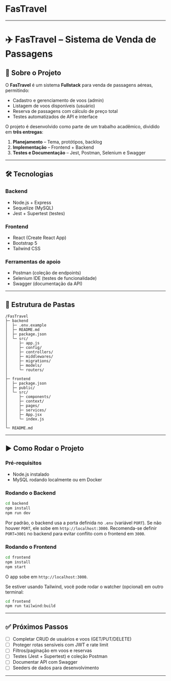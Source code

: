 # FasTravel

---

# ✈️ FasTravel – Sistema de Venda de Passagens

## 📌 Sobre o Projeto

O **FasTravel** é um sistema **Fullstack** para venda de passagens aéreas, permitindo:

* Cadastro e gerenciamento de voos (admin)
* Listagem de voos disponíveis (usuário)
* Reserva de passagens com cálculo de preço total
* Testes automatizados de API e interface

O projeto é desenvolvido como parte de um trabalho acadêmico, dividido em **três entregas**:

1. **Planejamento** – Tema, protótipos, backlog
2. **Implementação** – Frontend + Backend
3. **Testes e Documentação** – Jest, Postman, Selenium e Swagger

---

## 🛠️ Tecnologias

### **Backend**

* Node.js + Express
* Sequelize (MySQL)
* Jest + Supertest (testes)

### **Frontend**

* React (Create React App)
* Bootstrap 5
* Tailwind CSS

### **Ferramentas de apoio**

* Postman (coleção de endpoints)
* Selenium IDE (testes de funcionalidade)
* Swagger (documentação da API)

---

## 📂 Estrutura de Pastas

```
/FasTravel
├─ backend
│  ├─ .env.example
│  ├─ README.md
│  ├─ package.json
│  └─ src/
│     ├─ app.js
│     ├─ config/
│     ├─ controllers/
│     ├─ middlewares/
│     ├─ migrations/
│     ├─ models/
│     └─ routers/
│
├─ frontend
│  ├─ package.json
│  ├─ public/
│  └─ src/
│     ├─ components/
│     ├─ context/
│     ├─ pages/
│     ├─ services/
│     ├─ App.jsx
│     └─ index.js
│
└─ README.md
```

---

## ▶️ Como Rodar o Projeto

### **Pré-requisitos**

* Node.js instalado
* MySQL rodando localmente ou em Docker

### **Rodando o Backend**

```bash
cd backend
npm install
npm run dev
```

Por padrão, o backend usa a porta definida no `.env` (variável `PORT`).
Se não houver `PORT`, ele sobe em `http://localhost:3000`.
Recomenda-se definir `PORT=3001` no backend para evitar conflito com o frontend em `3000`.

### **Rodando o Frontend**

```bash
cd frontend
npm install
npm start
```

O app sobe em `http://localhost:3000`.

Se estiver usando Tailwind, você pode rodar o watcher (opcional) em outro terminal:

```bash
cd frontend
npm run tailwind:build
```

---

## ✅ Próximos Passos

* [ ] Completar CRUD de usuários e voos (GET/PUT/DELETE)
* [ ] Proteger rotas sensíveis com JWT e rate limit
* [ ] Filtros/paginação em voos e reservas
* [ ] Testes (Jest + Supertest) e coleção Postman
* [ ] Documentar API com Swagger
* [ ] Seeders de dados para desenvolvimento
---
